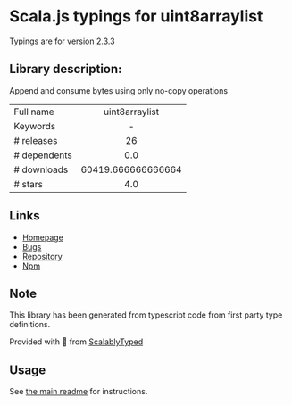 
# Scala.js typings for uint8arraylist

Typings are for version 2.3.3

## Library description:
Append and consume bytes using only no-copy operations

|                    |                 |
| ------------------ | :-------------: |
| Full name          | uint8arraylist |
| Keywords           | - |
| # releases         | 26 |
| # dependents       | 0.0 |
| # downloads        | 60419.666666666664 |
| # stars            | 4.0 |

## Links
- [Homepage](https://github.com/achingbrain/uint8arraylist#readme)
- [Bugs](https://github.com/achingbrain/uint8arraylist/issues)
- [Repository](https://github.com/achingbrain/uint8arraylist)
- [Npm](https://www.npmjs.com/package/uint8arraylist)
    


## Note
This library has been generated from typescript code from first party type definitions.

Provided with :purple_heart: from [ScalablyTyped](https://github.com/oyvindberg/ScalablyTyped)

## Usage
See [the main readme](../../readme.md) for instructions.



